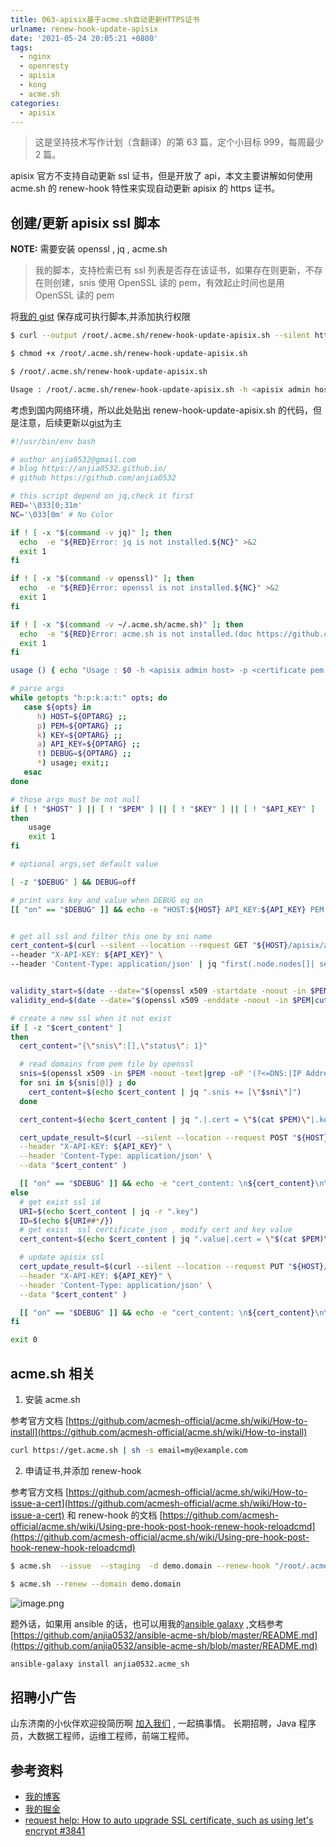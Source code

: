 ```yaml
---
title: 063-apisix基于acme.sh自动更新HTTPS证书
urlname: renew-hook-update-apisix
date: '2021-05-24 20:05:21 +0800'
tags:
  - nginx
  - openresty
  - apisix
  - kong
  - acme.sh
categories:
  - apisix
---
```


> 这是坚持技术写作计划（含翻译）的第 63 篇，定个小目标 999，每周最少 2 篇。

apisix 官方不支持自动更新 ssl 证书，但是开放了 api，本文主要讲解如何使用 acme.sh 的 renew-hook 特性来实现自动更新 apisix 的 https 证书。

<!-- more -->

## 创建/更新 apisix ssl 脚本

**NOTE:**
需要安装 openssl , jq , acme.sh

> 我的脚本，支持检索已有 ssl 列表是否存在该证书，如果存在则更新，不存在则创建，snis 使用 OpenSSL 读的 pem，有效起止时间也是用 OpenSSL 读的 pem

将[我的 gist](https://gist.github.com/anjia0532/9ebf8011322f43e3f5037bc2af3aeaa6#file-renew-hook-update-apisix-sh) 保存成可执行脚本,并添加执行权限

```bash
$ curl --output /root/.acme.sh/renew-hook-update-apisix.sh --silent https://gist.githubusercontent.com/anjia0532/9ebf8011322f43e3f5037bc2af3aeaa6/raw/65b359a4eed0ae990f9188c2afa22bacd8471652/renew-hook-update-apisix.sh

$ chmod +x /root/.acme.sh/renew-hook-update-apisix.sh

$ /root/.acme.sh/renew-hook-update-apisix.sh

Usage : /root/.acme.sh/renew-hook-update-apisix.sh -h <apisix admin host> -p <certificate pem file> -k <certificate private key file> -a <admin api key> -t <print debug info switch off/on,default off>
```

考虑到国内网络环境，所以此处贴出 renew-hook-update-apisix.sh 的代码，但是注意，后续更新以[gist](https://gist.github.com/anjia0532/9ebf8011322f43e3f5037bc2af3aeaa6#file-renew-hook-update-apisix-sh)为主

```bash
#!/usr/bin/env bash

# author anjia0532@gmail.com
# blog https://anjia0532.github.io/
# github https://github.com/anjia0532

# this script depend on jq,check it first
RED='\033[0;31m'
NC='\033[0m' # No Color

if ! [ -x "$(command -v jq)" ]; then
  echo  -e "${RED}Error: jq is not installed.${NC}" >&2
  exit 1
fi

if ! [ -x "$(command -v openssl)" ]; then
  echo  -e "${RED}Error: openssl is not installed.${NC}" >&2
  exit 1
fi

if ! [ -x "$(command -v ~/.acme.sh/acme.sh)" ]; then
  echo  -e "${RED}Error: acme.sh is not installed.(doc https://github.com/acmesh-official/acme.sh/wiki/How-to-install)${NC}" >&2
  exit 1
fi

usage () { echo "Usage : $0 -h <apisix admin host> -p <certificate pem file> -k <certificate private key file> -a <admin api key> -t <print debug info switch off/on,default off>"; }

# parse args
while getopts "h:p:k:a:t:" opts; do
   case ${opts} in
      h) HOST=${OPTARG} ;;
      p) PEM=${OPTARG} ;;
      k) KEY=${OPTARG} ;;
      a) API_KEY=${OPTARG} ;;
      t) DEBUG=${OPTARG} ;;
      *) usage; exit;;
   esac
done

# those args must be not null
if [ ! "$HOST" ] || [ ! "$PEM" ] || [ ! "$KEY" ] || [ ! "$API_KEY" ]
then
    usage
    exit 1
fi

# optional args,set default value

[ -z "$DEBUG" ] && DEBUG=off

# print vars key and value when DEBUG eq on
[[ "on" == "$DEBUG" ]] && echo -e "HOST:${HOST} API_KEY:${API_KEY} PEM FILE:${PEM} KEY FILE:${KEY} DEBUG:${DEBUG}"


# get all ssl and filter this one by sni name
cert_content=$(curl --silent --location --request GET "${HOST}/apisix/admin/ssl/" \
--header "X-API-KEY: ${API_KEY}" \
--header 'Content-Type: application/json' | jq "first(.node.nodes[]| select(.value.snis[] | contains(\"$(openssl x509 -in $PEM -noout -text|grep -oP '(?<=DNS:|IP Address:)[^,]+'|sort|head -n1)\")))")


validity_start=$(date --date="$(openssl x509 -startdate -noout -in $PEM|cut -d= -f 2)" +"%s")
validity_end=$(date --date="$(openssl x509 -enddate -noout -in $PEM|cut -d= -f 2)" +"%s")

# create a new ssl when it not exist
if [ -z "$cert_content" ]
then
  cert_content="{\"snis\":[],\"status\": 1}"

  # read domains from pem file by openssl
  snis=$(openssl x509 -in $PEM -noout -text|grep -oP '(?<=DNS:|IP Address:)[^,]+'|sort)
  for sni in ${snis[@]} ; do
    cert_content=$(echo $cert_content | jq ".snis += [\"$sni\"]")
  done

  cert_content=$(echo $cert_content | jq ".|.cert = \"$(cat $PEM)\"|.key = \"$(cat $KEY)\"|.validity_start=${validity_start}|.validity_end=${validity_end}")

  cert_update_result=$(curl --silent --location --request POST "${HOST}/apisix/admin/ssl/" \
  --header "X-API-KEY: ${API_KEY}" \
  --header 'Content-Type: application/json' \
  --data "$cert_content" )

  [[ "on" == "$DEBUG" ]] && echo -e "cert_content: \n${cert_content}\n\ncreate result json:\n\n${cert_update_result}"
else
  # get exist ssl id
  URI=$(echo $cert_content | jq -r ".key")
  ID=$(echo ${URI##*/})
  # get exist  ssl certificate json , modify cert and key value
  cert_content=$(echo $cert_content | jq ".value|.cert = \"$(cat $PEM)\"|.key = \"$(cat $KEY)\"|.id=\"${ID}\"|.update_time=$(date +'%s')|.validity_start=${validity_start}|.validity_end=${validity_end}")

  # update apisix ssl
  cert_update_result=$(curl --silent --location --request PUT "${HOST}/apisix/admin/ssl/${ID}" \
  --header "X-API-KEY: ${API_KEY}" \
  --header 'Content-Type: application/json' \
  --data "$cert_content" )

  [[ "on" == "$DEBUG" ]] && echo -e "cert_content: \n${cert_content}\n\nupdate result json:\n\n${cert_update_result}"
fi

exit 0
```

## acme.sh 相关

1. 安装 acme.sh

参考官方文档 [https://github.com/acmesh-official/acme.sh/wiki/How-to-install](https://github.com/acmesh-official/acme.sh/wiki/How-to-install)

```bash
curl https://get.acme.sh | sh -s email=my@example.com
```

2. 申请证书,并添加 renew-hook

参考官方文档 [https://github.com/acmesh-official/acme.sh/wiki/How-to-issue-a-cert](https://github.com/acmesh-official/acme.sh/wiki/How-to-issue-a-cert) 和 renew-hook 的文档 [https://github.com/acmesh-official/acme.sh/wiki/Using-pre-hook-post-hook-renew-hook-reloadcmd](https://github.com/acmesh-official/acme.sh/wiki/Using-pre-hook-post-hook-renew-hook-reloadcmd)

```bash
$ acme.sh  --issue  --staging  -d demo.domain --renew-hook "/root/.acme.sh/renew-hook-update-apisix.sh  -h http://apisix-admin:port -p /root/.acme.sh/demo.domain/demo.domain.cer -k /root/.acme.sh/demo.domain/demo.domain.key -a xxxxxxxxxxxxx"

$ acme.sh --renew --domain demo.domain
```

![image.png](https://cdn.nlark.com/yuque/0/2021/png/226273/1621846151113-3d51d00f-c962-4b1c-a0c1-5478ba9d7e38.png#clientId=u1b96d101-bfc0-4&crop=0&crop=0&crop=1&crop=1&from=paste&height=306&id=u32e1ee6b&margin=%5Bobject%20Object%5D&name=image.png&originHeight=306&originWidth=1889&originalType=binary∶=1&rotation=0&showTitle=false&size=33444&status=done&style=none&taskId=uc13b01f7-d5c9-4bfa-9211-8df9a48bd67&title=&width=1889)

题外话，如果用 ansible 的话，也可以用我的[ansible galaxy](https://galaxy.ansible.com/anjia0532/acme_sh) ,文档参考 [https://github.com/anjia0532/ansible-acme-sh/blob/master/README.md](https://github.com/anjia0532/ansible-acme-sh/blob/master/README.md)

```bash
ansible-galaxy install anjia0532.acme_sh
```

## 招聘小广告

山东济南的小伙伴欢迎投简历啊 [加入我们](https://www.zhipin.com/gongsi/e78fa84f96fef4e733J60tq8EA~~.html) , 一起搞事情。
长期招聘，Java 程序员，大数据工程师，运维工程师，前端工程师。

## 参考资料

- [我的博客](https://anjia0532.github.io/2021/05/24/renew-hook-update-apisix)
- [我的掘金](https://juejin.cn/post/6965778290619449351)
- [request help: How to auto upgrade SSL certificate, such as using let's encrypt #3841](https://github.com/apache/apisix/issues/3841)

